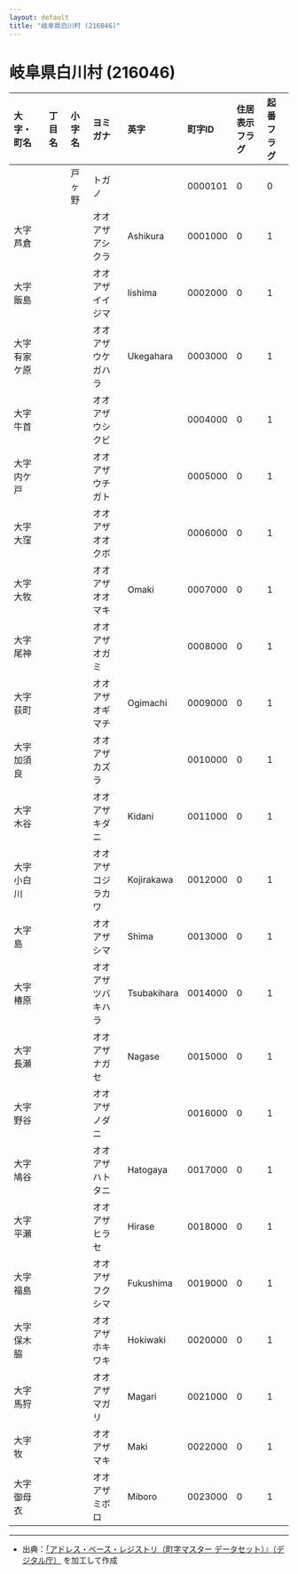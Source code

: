 ```yaml
---
layout: default
title: "岐阜県白川村 (216046)"
---
```


# 岐阜県白川村 (216046)

| 大字・町名 | 丁目名 | 小字名 | ヨミガナ | 英字 | 町字ID | 住居表示フラグ | 起番フラグ |
|:---|:---|:---|:---|:---|:---|:---|:---|
|  |  | 戸ヶ野 | トガノ |  | 0000101 | 0 | 0 |
| 大字芦倉 |  |  | オオアザアシクラ | Ashikura | 0001000 | 0 | 1 |
| 大字飯島 |  |  | オオアザイイジマ | Iishima | 0002000 | 0 | 1 |
| 大字有家ケ原 |  |  | オオアザウケガハラ | Ukegahara | 0003000 | 0 | 1 |
| 大字牛首 |  |  | オオアザウシクビ |  | 0004000 | 0 | 1 |
| 大字内ケ戸 |  |  | オオアザウチガト |  | 0005000 | 0 | 1 |
| 大字大窪 |  |  | オオアザオオクボ |  | 0006000 | 0 | 1 |
| 大字大牧 |  |  | オオアザオオマキ | Omaki | 0007000 | 0 | 1 |
| 大字尾神 |  |  | オオアザオガミ |  | 0008000 | 0 | 1 |
| 大字荻町 |  |  | オオアザオギマチ | Ogimachi | 0009000 | 0 | 1 |
| 大字加須良 |  |  | オオアザカズラ |  | 0010000 | 0 | 1 |
| 大字木谷 |  |  | オオアザキダニ | Kidani | 0011000 | 0 | 1 |
| 大字小白川 |  |  | オオアザコジラカワ | Kojirakawa | 0012000 | 0 | 1 |
| 大字島 |  |  | オオアザシマ | Shima | 0013000 | 0 | 1 |
| 大字椿原 |  |  | オオアザツバキハラ | Tsubakihara | 0014000 | 0 | 1 |
| 大字長瀬 |  |  | オオアザナガセ | Nagase | 0015000 | 0 | 1 |
| 大字野谷 |  |  | オオアザノダニ |  | 0016000 | 0 | 1 |
| 大字鳩谷 |  |  | オオアザハトタニ | Hatogaya | 0017000 | 0 | 1 |
| 大字平瀬 |  |  | オオアザヒラセ | Hirase | 0018000 | 0 | 1 |
| 大字福島 |  |  | オオアザフクシマ | Fukushima | 0019000 | 0 | 1 |
| 大字保木脇 |  |  | オオアザホキワキ | Hokiwaki | 0020000 | 0 | 1 |
| 大字馬狩 |  |  | オオアザマガリ | Magari | 0021000 | 0 | 1 |
| 大字牧 |  |  | オオアザマキ | Maki | 0022000 | 0 | 1 |
| 大字御母衣 |  |  | オオアザミボロ | Miboro | 0023000 | 0 | 1 |

---

- 出典：[「アドレス・ベース・レジストリ（町字マスター データセット）』（デジタル庁）](https://www.digital.go.jp/policies/base_registry_address/) を加工して作成